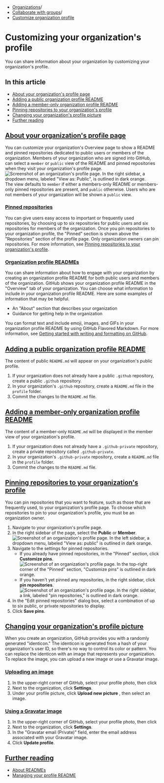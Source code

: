   * [Organizations](https://docs.github.com/en/organizations "Organizations")/
  * [Collaborate with groups](https://docs.github.com/en/organizations/collaborating-with-groups-in-organizations "Collaborate with groups")/
  * [Customize organization profile](https://docs.github.com/en/organizations/collaborating-with-groups-in-organizations/customizing-your-organizations-profile "Customize organization profile")


# Customizing your organization's profile
You can share information about your organization by customizing your organization's profile.
## In this article
  * [About your organization's profile page](https://docs.github.com/en/organizations/collaborating-with-groups-in-organizations/customizing-your-organizations-profile#about-your-organizations-profile-page)
  * [Adding a public organization profile README](https://docs.github.com/en/organizations/collaborating-with-groups-in-organizations/customizing-your-organizations-profile#adding-a-public-organization-profile-readme)
  * [Adding a member-only organization profile README](https://docs.github.com/en/organizations/collaborating-with-groups-in-organizations/customizing-your-organizations-profile#adding-a-member-only-organization-profile-readme)
  * [Pinning repositories to your organization's profile](https://docs.github.com/en/organizations/collaborating-with-groups-in-organizations/customizing-your-organizations-profile#pinning-repositories-to-your-organizations-profile)
  * [Changing your organization's profile picture](https://docs.github.com/en/organizations/collaborating-with-groups-in-organizations/customizing-your-organizations-profile#changing-your-organizations-profile-picture)
  * [Further reading](https://docs.github.com/en/organizations/collaborating-with-groups-in-organizations/customizing-your-organizations-profile#further-reading)


## [About your organization's profile page](https://docs.github.com/en/organizations/collaborating-with-groups-in-organizations/customizing-your-organizations-profile#about-your-organizations-profile-page)
You can customize your organization's Overview page to show a README and pinned repositories dedicated to public users or members of the organization.
Members of your organization who are signed into GitHub, can select a `member` or `public` view of the README and pinned repositories when they visit your organization's profile page.
![Screenshot of an organization's profile page. In the right sidebar, a dropdown menu, labeled "View as: Public", is outlined in dark orange.](https://docs.github.com/assets/cb-80374/images/help/organizations/profile-view-switcher-public.png)
The view defaults to `member` if either a members-only README or members-only pinned repositories are present, and `public` otherwise.
Users who are not members of your organization will be shown a `public` view.
### [Pinned repositories](https://docs.github.com/en/organizations/collaborating-with-groups-in-organizations/customizing-your-organizations-profile#pinned-repositories)
You can give users easy access to important or frequently used repositories, by choosing up to six repositories for public users and six repositories for members of the organization. Once you pin repositories to your organization profile, the "Pinned" section is shown above the "Repositories" section of the profile page.
Only organization owners can pin repositories. For more information, see [Pinning repositories to your organization's profile](https://docs.github.com/en/organizations/collaborating-with-groups-in-organizations/customizing-your-organizations-profile#pinning-repositories-to-your-organizations-profile).
### [Organization profile READMEs](https://docs.github.com/en/organizations/collaborating-with-groups-in-organizations/customizing-your-organizations-profile#organization-profile-readmes)
You can share information about how to engage with your organization by creating an organization profile README for both public users and members of the organization. GitHub shows your organization profile README in the "Overview" tab of your organization.
You can choose what information to include in your organization profile README. Here are some examples of information that may be helpful.
  * An "About" section that describes your organization
  * Guidance for getting help in the organization


You can format text and include emoji, images, and GIFs in your organization profile README by using GitHub Flavored Markdown. For more information, see [Getting started with writing and formatting on GitHub](https://docs.github.com/en/get-started/writing-on-github/getting-started-with-writing-and-formatting-on-github).
## [Adding a public organization profile README](https://docs.github.com/en/organizations/collaborating-with-groups-in-organizations/customizing-your-organizations-profile#adding-a-public-organization-profile-readme)
The content of public `README.md` will appear on your organization's public profile.
  1. If your organization does not already have a public `.github` repository, create a public `.github` repository.
  2. In your organization's `.github` repository, create a `README.md` file in the `profile` folder.
  3. Commit the changes to the `README.md` file.


## [Adding a member-only organization profile README](https://docs.github.com/en/organizations/collaborating-with-groups-in-organizations/customizing-your-organizations-profile#adding-a-member-only-organization-profile-readme)
The content of a member-only `README.md` will be displayed in the member view of your organization's profile.
  1. If your organization does not already have a `.github-private` repository, create a private repository called `.github-private`.
  2. In your organization's `.github-private` repository, create a `README.md` file in the `profile` folder.
  3. Commit the changes to the `README.md` file.


## [Pinning repositories to your organization's profile](https://docs.github.com/en/organizations/collaborating-with-groups-in-organizations/customizing-your-organizations-profile#pinning-repositories-to-your-organizations-profile)
You can pin repositories that you want to feature, such as those that are frequently used, to your organization's profile page. To choose which repositories to pin to your organization's profile, you must be an organization owner.
  1. Navigate to your organization's profile page.
  2. In the right sidebar of the page, select the **Public** or **Member**.
![Screenshot of an organization's profile page. In the left sidebar, a dropdown menu, labeled "View as: public" is outlined in dark orange.](https://docs.github.com/assets/cb-43031/images/help/organizations/org-profile-view.png)
  3. Navigate to the settings for pinned repositories.
     * If you already have pinned repositories, in the "Pinned" section, click **Customize pins**.
![Screenshot of an organization's profile page. In the top-right corner of the "Pinned" section, "Customize pins" is outlined in dark orange.](https://docs.github.com/assets/cb-42935/images/help/organizations/customize-pins-link.png)
     * If you haven't yet pinned any repositories, in the right sidebar, click **pin repositories**.
![Screenshot of an organization's profile page. In the right sidebar, a link, labeled "pin repositories," is outlined in dark orange.](https://docs.github.com/assets/cb-54436/images/help/organizations/pin-repositories-org-link.png)
  4. In the "Edit pinned repositories" dialog box, select a combination of up to six public, or private repositories to display.
  5. Click **Save pins**.


## [Changing your organization's profile picture](https://docs.github.com/en/organizations/collaborating-with-groups-in-organizations/customizing-your-organizations-profile#changing-your-organizations-profile-picture)
When you create an organization, GitHub provides you with a randomly generated "identicon." The identicon is generated from a hash of your organization's user ID, so there's no way to control its color or pattern.
You can replace the identicon with an image that represents your organization. To replace the image, you can upload a new image or use a Gravatar image.
### [Uploading an image](https://docs.github.com/en/organizations/collaborating-with-groups-in-organizations/customizing-your-organizations-profile#uploading-an-image)
  1. In the upper-right corner of GitHub, select your profile photo, then click 
  2. Next to the organization, click **Settings**.
  3. Under your profile picture, click **Upload new picture** , then select an image.


### [Using a Gravatar image](https://docs.github.com/en/organizations/collaborating-with-groups-in-organizations/customizing-your-organizations-profile#using-a-gravatar-image)
  1. In the upper-right corner of GitHub, select your profile photo, then click 
  2. Next to the organization, click **Settings**.
  3. In the "Gravatar email (Private)" field, enter the email address associated with your Gravatar image.
  4. Click **Update profile**.


## [Further reading](https://docs.github.com/en/organizations/collaborating-with-groups-in-organizations/customizing-your-organizations-profile#further-reading)
  * [About READMEs](https://docs.github.com/en/repositories/managing-your-repositorys-settings-and-features/customizing-your-repository/about-readmes)
  * [Managing your profile README](https://docs.github.com/en/account-and-profile/setting-up-and-managing-your-github-profile/customizing-your-profile/managing-your-profile-readme)


